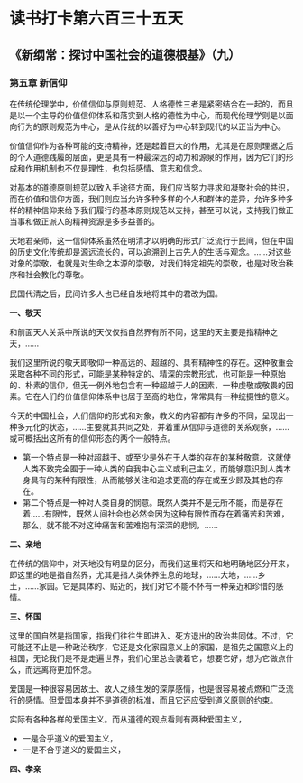 # 读书打卡第六百三十五天
## 《新纲常：探讨中国社会的道德根基》（九）
### 第五章 新信仰

在传统伦理学中，价值信仰与原则规范、人格德性三者是紧密结合在一起的，而且是以一个主导的价值信仰体系和落实到人格的德性为中心，而现代伦理学则是以面向行为的原则规范为中心，是从传统的以善好为中心转到现代的以正当为中心。

价值信仰作为各种可能的支持精神，还是起着巨大的作用，尤其是在原则理据之后的个人道德践履的层面，更是具有一种最深远的动力和源泉的作用，因为它们的形成和作用机制也不仅是理性，也包括感情、意志和信念。

对基本的道德原则规范以致入手途径方面，我们应当努力寻求和凝聚社会的共识，而在价值和信仰方面，我们则应当允许多种多样的个人和群体的差异，允许多种多样的精神信仰来给予我们履行的基本原则规范以支持，甚至可以说，支持我们做正当事和做正派人的精神资源是多多益善的。

天地君亲师，这一信仰体系虽然在明清才以明确的形式广泛流行于民间，但在中国的历史文化传统却是源远流长的，可以追溯到上古先人的生活与观念。……对这些对象的崇敬，也就是对生命之本源的崇敬，对我们特定祖先的崇敬，也是对政治秩序和社会教化的尊敬。

民国代清之后，民间许多人也已经自发地将其中的君改为国。

**一、敬天**

和前面天人关系中所说的天仅仅指自然界有所不同，这里的天主要是指精神之天，……

我们这里所说的敬天即敬仰一种高远的、超越的、具有精神性的存在。这种敬重会采取各种不同的形式，可能是某种特定的、精深的宗教形式，也可能是一种原始的、朴素的信仰，但无一例外地包含有一种超越于人的因素，一种虔敬或敬畏的因素。它在人们的价值信仰体系中也居于至高的地位，常常具有一种统摄性的意义。

今天的中国社会，人们信仰的形式和对象，教义的内容都有许多的不同，呈现出一种多元化的状态，……主要就其共同之处，并着重从信仰与道德的关系观察，……或可概括出这所有的信仰形态的两个一般特点。
* 第一个特点是一种对超越于、或至少是外在于人类的存在的某种敬意。这就使人类不致完全囿于一种人类的自我中心主义或利己主义，而能够意识到人类本身具有的某种有限性，从而能够关注和追求更高的存在或至少顾及其他的存在。
* 第二个特点是一种对人类自身的悯意。既然人类并不是无所不能，而是存在着……有限性，既然人间社会也必然会因为这种有限性而存在着痛苦和苦难，那么，就不能不对这种痛苦和苦难抱有深深的悲悯，……

**二、亲地**

在传统的信仰中，对天地没有明显的区分，而我们这里将天和地明确地区分开来，即这里的地是指自然界，尤其是指人类休养生息的地球，……大地，……乡土，……家园。它是具体的、贴近的，我们对它不能不怀有一种亲近和珍惜的感情。

**三、怀国**

这里的国自然是指国家，指我们往往生即进入、死方退出的政治共同体。不过，它可能还不止是一种政治秩序，它还是文化家园意义上的家国，是祖先之国意义上的祖国，无论我们是不是走遍世界，我们心里总会装着它，想要它好，想为它做点什么，而远离将更加怀念。

爱国是一种很容易因故土、故人之缘生发的深厚感情，也是很容易被点燃和广泛流行的感情。但爱国本身并不是道德的标准，而且它还应受到道义原则的约束。

实际有各种各样的爱国主义。而从道德的观点看则有两种爱国主义，
* 一是合乎道义的爱国主义，
* 一是不合乎道义的爱国主义，

**四、孝亲**